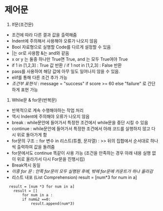 # 제어문 

 1. If문(조건문) 
  - 조건에 따라 다른 결과 값을 출력해줌 
  - Indent에 주의해서 사용해야 오류가 나오지 않음 
  - Bool 자료형으로 실행할 Code를 다르게 설정할 수 있음 
  -  |는 or로 사용함 &는 and와 같음
  - x or y 는 둘중 하나만 True면 True, and 는 모두 True여야 True
  - if 1 in [1,2,3] : True 값 반환 / if 1 not in [1,2,3] : False 반환
  - pass를 사용하여 해당 값에 아무 일도 일어나지 않을 수 있음. 
  - elif를 통해 다른 조건 추가 가능
  - *조건부 표현식* : message = "success" if score >= 60 else "failure" 로 간단하게 표현 가능
  
 1. Whlie문 & for문(반복문)
  - 반복적으로 계속 수행해야하는 작업 처리
  - 역시 Indent에 주의해야 오류가 나오지 않음
  - break : while문안에 들어가서 특정한 조건에서 while문을 중단 시킬 수 있음
  - continue : while문안에 들어가서 특정한 조건에서 아래 코드를 실행하지 않고 다시 위로 돌아가게 함   
  - for문의 구조 ::  for 변수 in 리스트(튜플, 문자열) :   >> 뒤의 집합에서 순서대로 하나씩 출력하여 값을 돌려줌
  - for문에서도 continue 똑같이 사용 가능 (조건을 만족하는 경우 아래 내용 실행 없이 위로 올라가서 다시 For문을 진행시킴) 
  - Break역시 동일
  - *이중 for 문 : 안쪽 for문이 모두 실행된 후에, 밖에 for문에 카운트가 하나 올라감* 
  - 리스트 내포 (List Comprehension)  result = [num*3 for num in a]
~~~
  result = [num *3 for num in a]
    result = []
        for num in a :
        if num&2 ==0:
            result.append(num*3)
~~~
   
